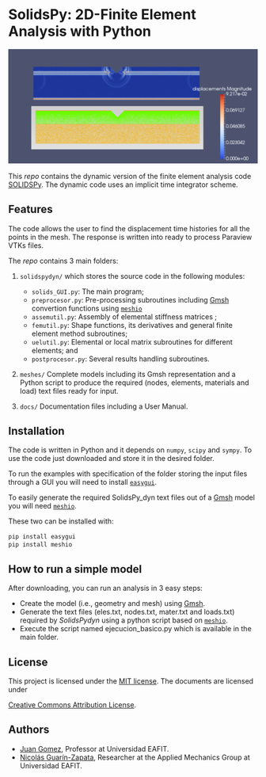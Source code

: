 # SolidsPy: 2D-Finite Element Analysis with Python


![Dynamic response of V-shaped canyon.](./DOCS/images/canion.png)

This _repo_ contains the dynamic version of the finite element analysis code [SOLIDSPy](https://github.com/AppliedMechanics-EAFIT/SolidsPy).
The dynamic code uses an implicit time integrator scheme.

## Features
The code allows the user to find the displacement time histories for all the points in the mesh. The response is written into ready to process Paraview VTKs files.

The _repo_ contains 3 main folders:

1. `solidspydyn/` which stores the source code in the following modules:

    - `solids_GUI.py`: The main program;
    - `preprocesor.py`: Pre-processing subroutines including [Gmsh](http://gmsh.info/) convertion functions using [`meshio`](https://github.com/nschloe/meshio)
    - `assemutil.py`: Assembly of elemental stiffness matrices ;
    - `femutil.py`: Shape functions, its derivatives and general finite element method subroutines;
    - `uelutil.py`: Elemental or local matrix subroutines for different elements; and
    - `postprocesor.py`: Several results handling subroutines.

2. `meshes/` Complete models including its Gmsh representation and a Python script to produce the required
    (nodes, elements, materials and load) text files ready for input.

3. `docs/` Documentation files including a User Manual.

## Installation
The code is written in Python and it depends on `numpy`, `scipy` and `sympy`. To use the code just downloaded and store it in the desired folder.

To run the examples with specification of the folder storing the input files through a GUI you will need to install
[`easygui`](http://easygui.readthedocs.org/en/master/).

To easily generate the required SolidsPy_dyn text files out of a [Gmsh](http://gmsh.info/) model
you will need [`meshio`](https://github.com/nschloe/meshio).

These two can be installed with:

    pip install easygui
    pip install meshio

## How to run a simple model
After downloading, you can run an analysis in 3 easy steps:
- Create the model (i.e., geometry and mesh) using [Gmsh](http://gmsh.info/).
- Generate the text files (eles.txt, nodes.txt, mater.txt and loads.txt) required by _SolidsPydyn_ using
  a python script based on [`meshio`](https://github.com/nschloe/meshio).
- Execute the script named ejecucion_basico.py which is available in the main folder.

## License
This project is licensed under the
[MIT license](http://en.wikipedia.org/wiki/MIT_License). The documents are
licensed under

[Creative Commons Attribution License](http://creativecommons.org/licenses/by/4.0/).

## Authors
- [Juan Gomez](http://www.eafit.edu.co/docentes-investigadores/Paginas/juan-gomez.aspx),
    Professor at Universidad EAFIT.
- [Nicolás Guarín-Zapata](https://github.com/nicoguaro), Researcher at the Applied Mechanics Group
    at Universidad EAFIT.
